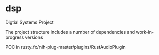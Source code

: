 # dsp
Digtial Systems Project


The project structure includes a number of dependencies and work-in-progress versions


POC in rusty_fx/nih-plug-master/plugins/RustAudioPlugin




